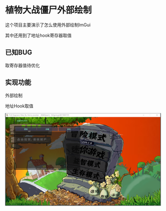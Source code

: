 # 植物大战僵尸外部绘制
<p>这个项目主要演示了怎么使用外部绘制ImGui</p>
<p>其中还用到了地址hook寄存器取值</p>

## 已知BUG
<p>取寄存器值待优化</p>

## 实现功能
<p>外部绘制</p>
<p>地址Hook取值</p>

<img src="image/1.png" alt="效果图"><br>